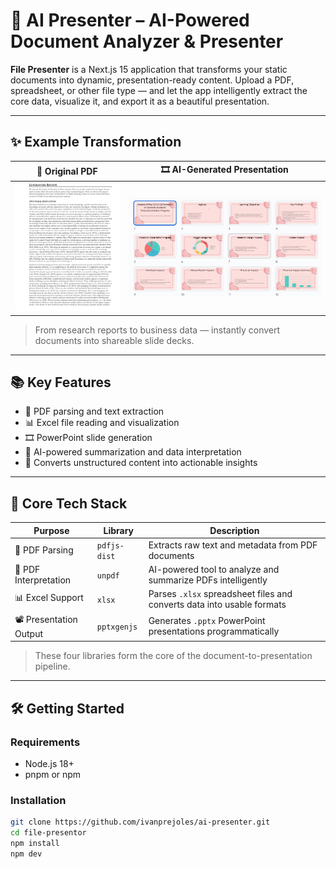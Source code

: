 # 🧠 AI Presenter – AI-Powered Document Analyzer & Presenter

**File Presenter** is a Next.js 15 application that transforms your static documents into dynamic, presentation-ready content. Upload a PDF, spreadsheet, or other file type — and let the app intelligently extract the core data, visualize it, and export it as a beautiful presentation.

---

## ✨ Example Transformation

| 📄 Original PDF                                                                 | 🎞️ AI-Generated Presentation                                                   |
|----------------------------------------------------------------------------------|----------------------------------------------------------------------------------|
| ![Original PDF](./public/Screenshot%202025-05-28%20142014.png)                               | ![Generated Presentation](./public/Screenshot%202025-05-28%20141231.png)                   |

> From research reports to business data — instantly convert documents into shareable slide decks.

---

## 📚 Key Features

- 📄 PDF parsing and text extraction
- 📊 Excel file reading and visualization
- 🎞️ PowerPoint slide generation
- 🤖 AI-powered summarization and data interpretation
- 🧠 Converts unstructured content into actionable insights

---

## 🚀 Core Tech Stack

| Purpose                | Library           | Description                                                                 |
|------------------------|-------------------|-----------------------------------------------------------------------------|
| 📄 PDF Parsing         | `pdfjs-dist`      | Extracts raw text and metadata from PDF documents                          |
| 🧠 PDF Interpretation  | `unpdf`           | AI-powered tool to analyze and summarize PDFs intelligently                |
| 📊 Excel Support       | `xlsx`            | Parses `.xlsx` spreadsheet files and converts data into usable formats     |
| 📽️ Presentation Output| `pptxgenjs`       | Generates `.pptx` PowerPoint presentations programmatically                |

> These four libraries form the core of the document-to-presentation pipeline.

---

## 🛠️ Getting Started

### Requirements

- Node.js 18+
- pnpm or npm

### Installation

```bash
git clone https://github.com/ivanprejoles/ai-presenter.git
cd file-presentor
npm install
npm dev
